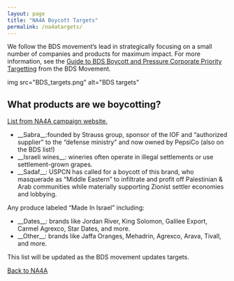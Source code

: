 ```yaml
---
layout: page
title: "NA4A Boycott Targets"
permalink: /na4atargets/
---
```


We follow the BDS movement’s lead in strategically focusing on a small number of companies and products for maximum impact. For more information, see the [Guide to BDS Boycott and Pressure Corporate Priority Targetting](https://www.bdsmovement.net/Guide-to-BDS-Boycott) from the BDS Movement.

img src="BDS_targets.png" alt="BDS targets"

## What products are we boycotting? 
[List from NA4A campaign website.](https://na4a.org)

<ul>
    <li>__Sabra__:founded by Strauss group, sponsor of the IOF and “authorized supplier” to the “defense ministry” and now owned by PepsiCo (also on the BDS list!)</li>
   <li>__Israeli wines__: wineries often operate in illegal settlements or use settlement-grown grapes.</li>
    <li>__Sadaf__: USPCN has called for a boycott of this brand, who masquerade as “Middle Eastern” to infiltrate and profit off Palestinian & Arab communities while materially supporting Zionist settler economies and lobbying.</li>
</ul>

Any produce labeled “Made In Israel” including:
<ul>
    <li>__Dates__: brands like Jordan River, King Solomon, Galilee Export, Carmel Agrexco, Star Dates, and more.</li>
    <li>__Other__: brands like Jaffa Oranges, Mehadrin, Agrexco, Arava, Tivall, and more.</li>
</ul>

This list will be updated as the BDS movement updates targets. 

[Back to NA4A](https://bhamdsa.org/NA4A/)